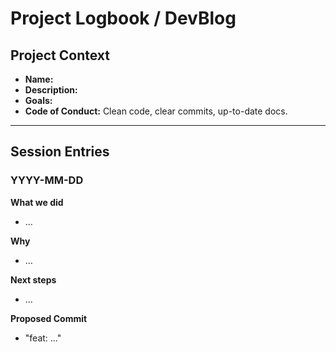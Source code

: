 # Project Logbook / DevBlog

## Project Context
- **Name:** <Project Name>
- **Description:** <One-liner>
- **Goals:** <Bullets>
- **Code of Conduct:** Clean code, clear commits, up-to-date docs.

---

## Session Entries
### YYYY-MM-DD
**What we did**
- …

**Why**
- …

**Next steps**
- …

**Proposed Commit**
- "feat: …"